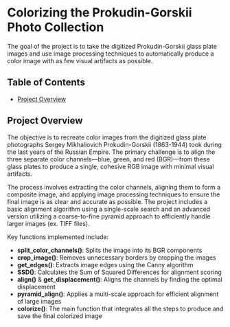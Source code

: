 # Colorizing the Prokudin-Gorskii Photo Collection

The goal of the project is to take the digitized Prokudin-Gorskii glass plate images and use image processing techniques to automatically produce a color image with as few visual artifacts as possible.

## Table of Contents

- [Project Overview](#project-overview)

## Project Overview

The objective is to recreate color images from the digitized glass plate photographs Sergey Mikhaliovich Prokudin-Gorskii (1863-1944) took during the last years of the Russian Empire. The primary challenge is to align the three separate color channels—blue, green, and red (BGR)—from these glass plates to produce a single, cohesive RGB image with minimal visual artifacts. 

The process involves extracting the color channels, aligning them to form a composite image, and applying image processing techniques to ensure the final image is as clear and accurate as possible. The project includes a basic alignment algorithm using a single-scale search and an advanced version utilizing a coarse-to-fine pyramid approach to efficiently handle larger images (ex. TIFF files).

Key functions implemented include:

- **split_color_channels()**: Splits the image into its BGR components
- **crop_image()**: Removes unnecessary borders by cropping the images
- **get_edges()**: Extracts image edges using the Canny algorithm
- **SSD()**: Calculates the Sum of Squared Differences for alignment scoring
- **align()** & **get_displacement()**: Aligns the channels by finding the optimal displacement
- **pyramid_align()**: Applies a multi-scale approach for efficient alignment of large images
- **colorize()**: The main function that integrates all the steps to produce and save the final colorized image


